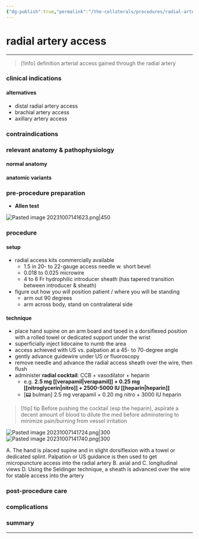 ```yaml
---
{"dg-publish":true,"permalink":"/the-collaterals/procedures/radial-artery-access/"}
---
```


# radial artery access
---

> [!info] definition
> arterial access gained through the radial artery

### clinical indications


#### alternatives
- distal radial artery access
- brachial artery access
- axillary artery access

### contraindications


### relevant anatomy & pathophysiology
#### normal anatomy


#### anatomic variants


### pre-procedure preparation

- **Allen test**

![Pasted image 20231007141623.png|450](/img/user/kitchen%20drawer/attachments/Pasted%20image%2020231007141623.png)
### procedure
#### setup
- radial access kits commercially available
	- 1.5 in 20- to 22-gauge access needle w. short bevel
	- 0.018 to 0.025 microwire
	- 4 to 6 Fr hydrophilic introducer sheath (has tapered transition between introducer & sheath)
- figure out how you will position patient / where you will be standing
	- arm out 90 degrees
	- arm across body, stand on contralateral side

#### technique
- place hand supine on an arm board and taoed in a dorsiflexed position with a rolled towel or dedicated support under the wrist
- superficially inject lidocaine to numb the area
- access achieved with US vs. palpation at a 45- to 70-degree angle
- gently advance guidewire under US or fluoroscopy
- remove needle and advance the radial access sheath over the wire, then flush
- administer **radial cocktail**: CCB + vasodilator + heparin
	- e.g. **2.5 mg [[verapamil\|verapamil]] + 0.25 mg [[nitroglycerin\|nitro]] + 2500-5000 IU [[heparin\|heparin]]**
	- \[📟 bulman] 2.5 mg verapamil + 0.20 mg nitro + 3000 IU heparin

> [!tip] tip
> Before pushing the cocktail (esp the heparin), aspirate a decent amount of blood to dilute the med before adminstering to minimize pain/burning from vessel irritation

![Pasted image 20231007141724.png|300](/img/user/kitchen%20drawer/attachments/Pasted%20image%2020231007141724.png)
![Pasted image 20231007141740.png|300](/img/user/kitchen%20drawer/attachments/Pasted%20image%2020231007141740.png)

A. The hand is placed supine and in slight dorsiflexion with a towel or dedicated splint. Palpation or US guidance is then used to get micropuncture access into the radial artery
B. axial and C. longitudinal views
D. Using the Seldinger technique, a sheath is advanced over the wire for stable access into the artery


### post-procedure care


### complications


### summary



---

